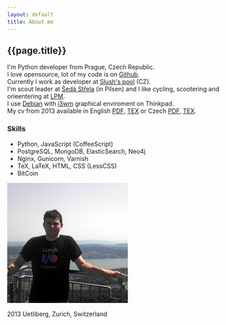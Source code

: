 ```yaml
---
layout: default
title: About me
---
```



## {{page.title}}

<style>
img {
    width: 20em;
}
</style>

I'm Python developer from Prague, Czech Republic.
<br>
I love opensource, lot of my code is on [Github](http://github.com/ondrejsika).
<br>
Currently I work as developer at [Slush's pool](http://mining.bitcoin.cz) (CZ).
<br>
I'm scout leader at [Šedá Střela](http://sedastrela.cz) (in Pilsen) and I like cycling, scootering and orieentering at [LPM](http://lpm.zcu.cz).
<br>
I use [Debian](http://debian.org) with [i3wm](http://i3wm.org) graphical enviroment on Thinkpad.
<br>
My cv from 2013 available in English [PDF](/static/content/cv/cv2013en.pdf), [TEX](/static/content/cv/cv2013en.tex) or Czech [PDF](/static/content/cv/cv2013cs.pdf), [TEX](/static/content/cv/cv2013cs.tex).


### Skills

* Python, JavaScript (CoffeeScript)
* PostgreSQL, MongoDB, ElasticSearch, Neo4j
* Nginx, Gunicorn, Varnish
* TeX, LaTeX, HTML, CSS (LessCSS)
* BitCoin

![Me at Uetliberg, Zurich, Switzerland](/static/content/profile-zurich.jpg)

2013 Uetliberg, Zurich, Switzerland
